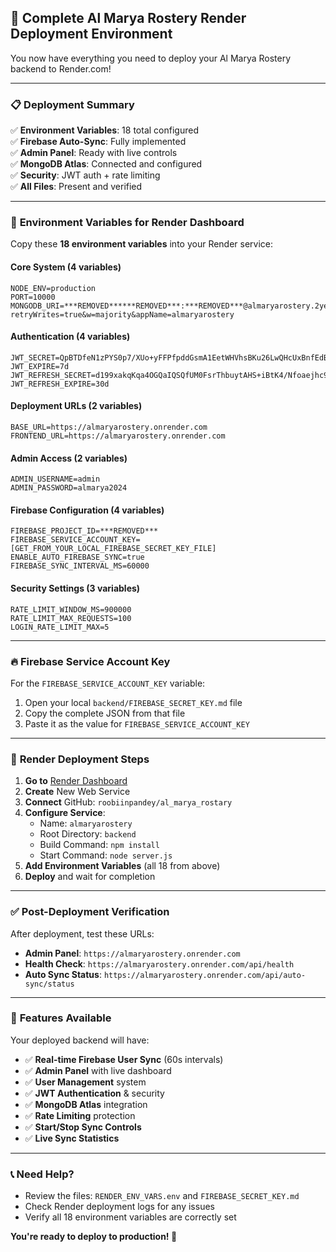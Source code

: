 ## 🚀 **Complete Al Marya Rostery Render Deployment Environment**

You now have everything you need to deploy your Al Marya Rostery backend to Render.com!

---

### 📋 **Deployment Summary**

✅ **Environment Variables**: 18 total configured  
✅ **Firebase Auto-Sync**: Fully implemented  
✅ **Admin Panel**: Ready with live controls  
✅ **MongoDB Atlas**: Connected and configured  
✅ **Security**: JWT auth + rate limiting  
✅ **All Files**: Present and verified  

---

### 🔧 **Environment Variables for Render Dashboard**

Copy these **18 environment variables** into your Render service:

#### **Core System (4 variables)**
```
NODE_ENV=production
PORT=10000
MONGODB_URI=***REMOVED******REMOVED***:***REMOVED***@almaryarostery.2yel8zi.mongodb.net/al_marya_rostery?retryWrites=true&w=majority&appName=almaryarostery
```

#### **Authentication (4 variables)**  
```
JWT_SECRET=QpBTDfeN1zPYS0p7/XUo+yFFPfpddGsmA1EetWHVhsBKu26LwQHcUxBnfEdBbPS+81cygpH6LLjGgSYjvRHpgw==
JWT_EXPIRE=7d
JWT_REFRESH_SECRET=d199xakqKqa4OGQaIQSQfUM0FsrThbuytAHS+iBtK4/Nfoaejhc9hrs25t5J8GPibig8+aU95/2BF11/xeNSmA==
JWT_REFRESH_EXPIRE=30d
```

#### **Deployment URLs (2 variables)**
```
BASE_URL=https://almaryarostery.onrender.com  
FRONTEND_URL=https://almaryarostery.onrender.com
```

#### **Admin Access (2 variables)**
```
ADMIN_USERNAME=admin
ADMIN_PASSWORD=almarya2024
```

#### **Firebase Configuration (4 variables)**
```
FIREBASE_PROJECT_ID=***REMOVED***
FIREBASE_SERVICE_ACCOUNT_KEY=[GET_FROM_YOUR_LOCAL_FIREBASE_SECRET_KEY_FILE]
ENABLE_AUTO_FIREBASE_SYNC=true
FIREBASE_SYNC_INTERVAL_MS=60000
```

#### **Security Settings (3 variables)**
```
RATE_LIMIT_WINDOW_MS=900000
RATE_LIMIT_MAX_REQUESTS=100
LOGIN_RATE_LIMIT_MAX=5
```

---

### 🔥 **Firebase Service Account Key**

For the `FIREBASE_SERVICE_ACCOUNT_KEY` variable:
1. Open your local `backend/FIREBASE_SECRET_KEY.md` file
2. Copy the complete JSON from that file 
3. Paste it as the value for `FIREBASE_SERVICE_ACCOUNT_KEY`

---

### 🚀 **Render Deployment Steps**

1. **Go to** [Render Dashboard](https://dashboard.render.com)
2. **Create** New Web Service
3. **Connect** GitHub: `roobiinpandey/al_marya_rostary`
4. **Configure Service**:
   - Name: `almaryarostery`
   - Root Directory: `backend`
   - Build Command: `npm install`
   - Start Command: `node server.js`
5. **Add Environment Variables** (all 18 from above)
6. **Deploy** and wait for completion

---

### ✅ **Post-Deployment Verification**

After deployment, test these URLs:
- **Admin Panel**: `https://almaryarostery.onrender.com`
- **Health Check**: `https://almaryarostery.onrender.com/api/health`
- **Auto Sync Status**: `https://almaryarostery.onrender.com/api/auto-sync/status`

---

### 🎉 **Features Available**

Your deployed backend will have:
- ✅ **Real-time Firebase User Sync** (60s intervals)
- ✅ **Admin Panel** with live dashboard
- ✅ **User Management** system
- ✅ **JWT Authentication** & security
- ✅ **MongoDB Atlas** integration  
- ✅ **Rate Limiting** protection
- ✅ **Start/Stop Sync Controls**
- ✅ **Live Sync Statistics**

---

### 📞 **Need Help?**

- Review the files: `RENDER_ENV_VARS.env` and `FIREBASE_SECRET_KEY.md`
- Check Render deployment logs for any issues
- Verify all 18 environment variables are correctly set

**You're ready to deploy to production! 🚀**
